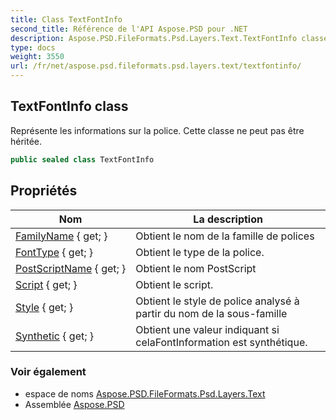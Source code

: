 ```yaml
---
title: Class TextFontInfo
second_title: Référence de l'API Aspose.PSD pour .NET
description: Aspose.PSD.FileFormats.Psd.Layers.Text.TextFontInfo classe. Représente les informations sur la police. Cette classe ne peut pas être héritée.
type: docs
weight: 3550
url: /fr/net/aspose.psd.fileformats.psd.layers.text/textfontinfo/
---
```

## TextFontInfo class

Représente les informations sur la police. Cette classe ne peut pas être héritée.

```csharp
public sealed class TextFontInfo
```

## Propriétés

| Nom | La description |
| --- | --- |
| [FamilyName](../../aspose.psd.fileformats.psd.layers.text/textfontinfo/familyname/) { get; } | Obtient le nom de la famille de polices |
| [FontType](../../aspose.psd.fileformats.psd.layers.text/textfontinfo/fonttype/) { get; } | Obtient le type de la police. |
| [PostScriptName](../../aspose.psd.fileformats.psd.layers.text/textfontinfo/postscriptname/) { get; } | Obtient le nom PostScript |
| [Script](../../aspose.psd.fileformats.psd.layers.text/textfontinfo/script/) { get; } | Obtient le script. |
| [Style](../../aspose.psd.fileformats.psd.layers.text/textfontinfo/style/) { get; } | Obtient le style de police analysé à partir du nom de la sous-famille |
| [Synthetic](../../aspose.psd.fileformats.psd.layers.text/textfontinfo/synthetic/) { get; } | Obtient une valeur indiquant si celaFontInformation est synthétique. |

### Voir également

* espace de noms [Aspose.PSD.FileFormats.Psd.Layers.Text](../../aspose.psd.fileformats.psd.layers.text/)
* Assemblée [Aspose.PSD](../../)


